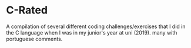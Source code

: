 # C-Rated
A compilation of several different coding challenges/exercises that I did in the C language when I was in my junior's year at uni (2019). many with portuguese comments.
